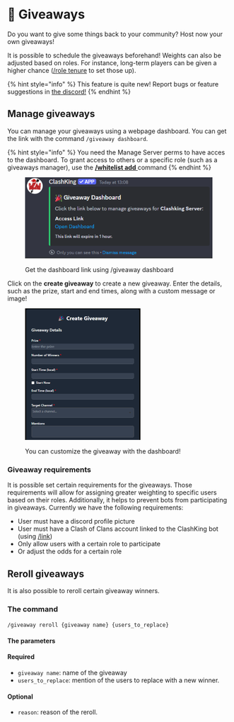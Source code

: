 # 🎁 Giveaways

Do you want to give some things back to your community? Host now your own giveaways!&#x20;

It is possible to schedule the giveaways beforehand! Weights can also be adjusted based on roles. For instance, long-term players can be given a higher chance ([/role tenure](../players-roles/roles-th-and-more/tenure-role.md) to set those up).

{% hint style="info" %}
This feature is quite new! Report bugs or feature suggestions in [the discord!](https://discord.clashk.ing/)
{% endhint %}

## Manage giveaways

You can manage your giveaways using a webpage dashboard. You can get the link with the command `/giveaway dashboard`.&#x20;

{% hint style="info" %}
You need the Manage Server perms to have acces to the dashboard. To grant access to others or a specific role (such as a giveaways manager), use the [**/whitelist add** ](../server-setups/whitelist.md)command
{% endhint %}

<figure><img src="../.gitbook/assets/image (132).png" alt=""><figcaption><p>Get the dashboard link using /giveaway dashboard</p></figcaption></figure>

Click on the **create giveaway** to create a new giveaway. Enter the details, such as the prize, start and end times, along with a custom message or image!

<figure><img src="../.gitbook/assets/image (135).png" alt="" width="261"><figcaption><p>You can customize the giveaway with the dashboard!</p></figcaption></figure>

### Giveaway requirements

It is possible set certain requirements for the giveaways.  Those requirements will allow for assigning greater weighting to specific users based on their roles. Additionally, it helps to prevent bots from participating in giveaways. Currently we have the following requirements:

* User must have a discord profile picture
* User must have a Clash of Clans account linked to the ClashKing bot (using [/link](../clan-setups/link-players/))
* Only allow users with a certain role to participate
* Or adjust the odds for a certain role

## Reroll giveaways

It is also possible to reroll certain giveaway winners.

### The command

`/giveaway reroll {giveaway name} {users_to_replace}`

#### The parameters

#### Required

* `giveaway name`:  name of the giveaway
* `users_to_replace`: mention of the users to replace with a new winner.

#### Optional

* `reason`:  reason of the reroll.&#x20;

